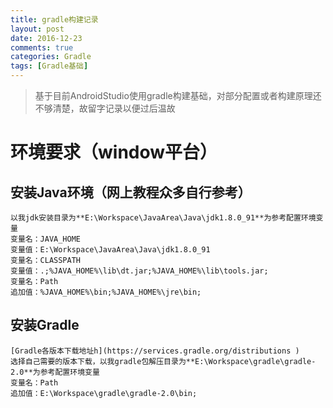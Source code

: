 ```yaml
---
title: gradle构建记录
layout: post
date: 2016-12-23
comments: true
categories: Gradle
tags: [Gradle基础]
---
```

<!--more-->

>基于目前AndroidStudio使用gradle构建基础，对部分配置或者构建原理还不够清楚，故留字记录以便过后温故

# 环境要求（window平台）

## 安装Java环境（网上教程众多自行参考）

```
以我jdk安装目录为**E:\Workspace\JavaArea\Java\jdk1.8.0_91**为参考配置环境变量
变量名：JAVA_HOME
变量值：E:\Workspace\JavaArea\Java\jdk1.8.0_91      
变量名：CLASSPATH
变量值：.;%JAVA_HOME%\lib\dt.jar;%JAVA_HOME%\lib\tools.jar; 
变量名：Path
追加值：%JAVA_HOME%\bin;%JAVA_HOME%\jre\bin;
```

## 安装Gradle

```
[Gradle各版本下载地址h](https://services.gradle.org/distributions )  
选择自己需要的版本下载，以我gradle包解压目录为**E:\Workspace\gradle\gradle-2.0**为参考配置环境变量
变量名：Path
追加值：E:\Workspace\gradle\gradle-2.0\bin;
```




